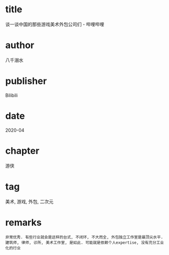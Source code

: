 # title
谈一谈中国的那些游戏美术外包公司们 - 哔哩哔哩

# author
八千溺水

# publisher
Bilibili

# date
2020-04

# chapter
游侠

# tag
美术, 游戏, 外包, 二次元

# remarks
`非常优秀. 有些行业就会是这样的台式, 不闭环, 不大而全, 外包独立工作室是最顶尖水平. 建筑师, 律师, 诊所, 美术工作室, 是如此. 可能就是依赖个人expertise, 没有充分工业化的行业`
